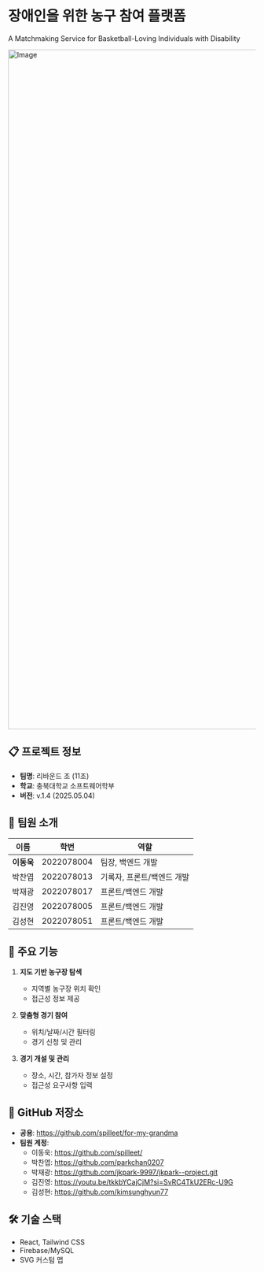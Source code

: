 # 장애인을 위한 농구 참여 플랫폼
A Matchmaking Service for Basketball-Loving Individuals with Disability
  
<img width="1381" alt="Image" src="https://github.com/user-attachments/assets/73eda48c-169f-4caf-91dd-e2d7e9c064c9" />


## 📋 프로젝트 정보
- **팀명**: 리바운드 조 (11조)
- **학교**: 충북대학교 소프트웨어학부
- **버전**: v.1.4 (2025.05.04)

## 👥 팀원 소개

| 이름 | 학번 | 역할 |
|------|------|------|
| **이동욱** | 2022078004 | 팀장, 백엔드 개발 |
| 박찬엽 | 2022078013 | 기록자, 프론트/백엔드 개발 |
| 박재광 | 2022078017 | 프론트/백엔드 개발 |
| 김진영 | 2022078005 | 프론트/백엔드 개발 |
| 김성현 | 2022078051 | 프론트/백엔드 개발 |

## 📱 주요 기능

1. **지도 기반 농구장 탐색**
   - 지역별 농구장 위치 확인
   - 접근성 정보 제공

2. **맞춤형 경기 참여**
   - 위치/날짜/시간 필터링
   - 경기 신청 및 관리

3. **경기 개설 및 관리**
   - 장소, 시간, 참가자 정보 설정
   - 접근성 요구사항 입력

## 🔗 GitHub 저장소
- **공용**: https://github.com/spilleet/for-my-grandma
- **팀원 계정**:
  - 이동욱: https://github.com/spilleet/
  - 박찬엽: https://github.com/parkchan0207
  - 박재광: https://github.com/jkpark-9997/jkpark--project.git
  - 김진영: https://youtu.be/tkkbYCajCjM?si=SvRC4TkU2ERc-U9G
  - 김성현: https://github.com/kimsunghyun77

## 🛠️ 기술 스택
- React, Tailwind CSS
- Firebase/MySQL
- SVG 커스텀 맵

